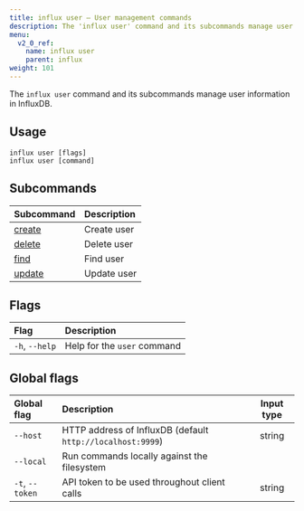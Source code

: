 ```yaml
---
title: influx user – User management commands
description: The 'influx user' command and its subcommands manage user information in InfluxDB.
menu:
  v2_0_ref:
    name: influx user
    parent: influx
weight: 101
---
```


The `influx user` command and its subcommands manage user information in InfluxDB.

## Usage
```
influx user [flags]
influx user [command]
```

## Subcommands
| Subcommand                                       | Description |
|:----------                                       |:----------- |
| [create](/v2.0/reference/cli/influx/user/create) | Create user |
| [delete](/v2.0/reference/cli/influx/user/delete) | Delete user |
| [find](/v2.0/reference/cli/influx/user/find)     | Find user   |
| [update](/v2.0/reference/cli/influx/user/update) | Update user |

## Flags
| Flag           | Description                 |
|:----           |:-----------                 |
| `-h`, `--help` | Help for the `user` command |

## Global flags
| Global flag     | Description                                                | Input type |
|:-----------     |:-----------                                                |:----------:|
| `--host`        | HTTP address of InfluxDB (default `http://localhost:9999`) | string     |
| `--local`       | Run commands locally against the filesystem                |            |
| `-t`, `--token` | API token to be used throughout client calls               | string     |
